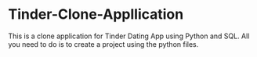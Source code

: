 # Tinder-Clone-Appllication
This is a clone application for Tinder Dating App using Python and SQL. All you need to do is to create a project using the python files.
